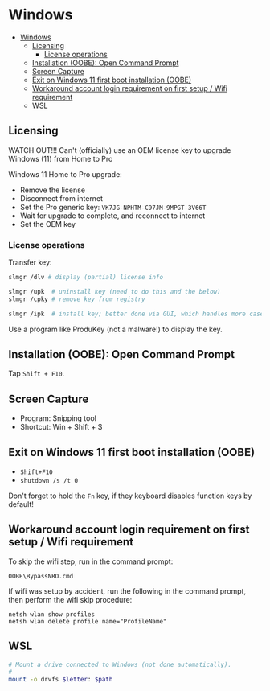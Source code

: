 # Windows

- [Windows](#windows)
  - [Licensing](#licensing)
    - [License operations](#license-operations)
  - [Installation (OOBE): Open Command Prompt](#installation-oobe-open-command-prompt)
  - [Screen Capture](#screen-capture)
  - [Exit on Windows 11 first boot installation (OOBE)](#exit-on-windows-11-first-boot-installation-oobe)
  - [Workaround account login requirement on first setup / Wifi requirement](#workaround-account-login-requirement-on-first-setup--wifi-requirement)
  - [WSL](#wsl)

## Licensing

WATCH OUT!!! Can't (officially) use an OEM license key to upgrade Windows (11) from Home to Pro

Windows 11 Home to Pro upgrade:

- Remove the license
- Disconnect from internet
- Set the Pro generic key: `VK7JG-NPHTM-C97JM-9MPGT-3V66T`
- Wait for upgrade to complete, and reconnect to internet
- Set the OEM key

### License operations

Transfer key:

```sh
slmgr /dlv # display (partial) license info

slmgr /upk  # uninstall key (need to do this and the below)
slmgr /cpky # remove key from registry

slmgr /ipk  # install key; better done via GUI, which handles more cases
```

Use a program like ProduKey (not a malware!) to display the key.

## Installation (OOBE): Open Command Prompt

Tap `Shift + F10`.

## Screen Capture

- Program: Snipping tool
- Shortcut: Win + Shift + S

## Exit on Windows 11 first boot installation (OOBE)

- `Shift+F10`
- `shutdown /s /t 0`

Don't forget to hold the `Fn` key, if they keyboard disables function keys by default!

## Workaround account login requirement on first setup / Wifi requirement

To skip the wifi step, run in the command prompt:

    OOBE\BypassNRO.cmd

If wifi was setup by accident, run the following in the command prompt, then perform the wifi skip procedure:

    netsh wlan show profiles
    netsh wlan delete profile name="ProfileName"

## WSL

```sh
# Mount a drive connected to Windows (not done automatically).
#
mount -o drvfs $letter: $path
```

